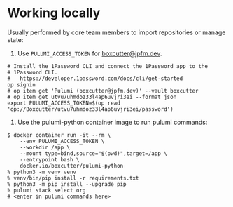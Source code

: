 # Working locally

Usually performed by core team members to import repositories or manage state:

1. Use `PULUMI_ACCESS_TOKEN` for boxcutter@jpfm.dev.

```
# Install the 1Password CLI and connect the 1Password app to the
# 1Password CLI.
#   https://developer.1password.com/docs/cli/get-started
op signin
# op item get 'Pulumi (boxcutter@jpfm.dev)' --vault boxcutter
# op item get utvu7uhmdoz33l4ap6uvjri3ei --format json
export PULUMI_ACCESS_TOKEN=$(op read 'op://Boxcutter/utvu7uhmdoz33l4ap6uvjri3ei/password')
```

1. Use the pulumi-python container image to run pulumi commands:
```
$ docker container run -it --rm \
    --env PULUMI_ACCESS_TOKEN \
    --workdir /app \
    --mount type=bind,source="$(pwd)",target=/app \
    --entrypoint bash \
    docker.io/boxcutter/pulumi-python
% python3 -m venv venv  
% venv/bin/pip install -r requirements.txt
% python3 -m pip install --upgrade pip
% pulumi stack select org
# <enter in pulumi commands here>
```
